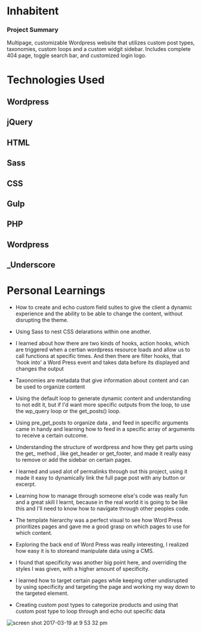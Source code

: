 # Inhabitent #

### Project Summary ###

  Multipage, customizable Wordpress website that utilizes custom post types, taxonomies, custom loops and a custom widgit sidebar. Includes complete 404 page, toggle search bar, and customized login logo.


# Technologies Used 
## Wordpress
## jQuery
## HTML
## Sass
## CSS
## Gulp
## PHP
## Wordpress
## _Underscore

# Personal Learnings

* How to create  and echo custom field suites to give the client a dynamic experience and the ability to be able to change the content, without disrupting the theme.

* Using Sass to nest CSS delarations within one another.

* I learned about how there are two kinds of hooks, action hooks, which are triggered when a certian wordpress resource loads and allow us to call functions at specific times. And then there are filter hooks, that 'hook into' a Word Press event and takes data before its displayed and changes the output

* Taxonomies are metadata that give information about content and can be used to organize content

* Using the default loop to generate dynamic content and understanding to not edit it, but if I'd want more specific outputs from the loop, to use the wp_query loop or the get_posts() loop.

* Using pre_get_posts to organize data , and feed in specific arguments came in handy and learning how to feed in a specific array of arguments to receive a certain outcome.

* Understanding the structure of wordpress and how they get parts using the get_ method , like get_header or get_footer, and made it really easy to remove or add the sidebar on certain pages.

* I learned and used alot of permalinks through out this project, using it made it easy to dynamically link the full page post with any button or excerpt.

* Learning how to manage through someone else's code was really fun and a great skill I learnt, because in the real world it is going to be like this and I'll need to know how to navigate through other peoples code.

* The template hierarchy was a perfect visual to see how Word Press prioritizes pages and gave me a good grasp on which pages to use for which content.

* Exploring the back end of Word Press was really interesting, I realized how easy it is to storeand manipulate data using a CMS.

* I found that specificity was another big point here, and overriding the styles I was given, with a higher amount of specificity.

* I learned how to target certain pages while keeping other undisrupted by using specificity and targeting the page and working my way down to the targeted element.

* Creating custom post types to categorize products and using that custom post type to loop through and echo out specific data

![screen shot 2017-03-19 at 9 53 32 pm](https://cloud.githubusercontent.com/assets/20784807/24088998/8e21b476-0cee-11e7-9f17-43f0fbb84ea7.png)


